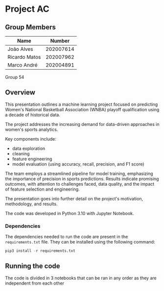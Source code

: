 # Project AC

## Group Members

| Name          | Number    |
| ------------- | --------- |
| João Alves    | 202007614 |
| Ricardo Matos | 202007962 |
| Marco André   | 202004891 |

Group 54

## Overview

This presentation outlines a machine learning project focused on predicting Women's National Basketball Association (WNBA) playoff qualification using a decade of historical data. 

The project addresses the increasing demand for data-driven approaches in women's sports analytics. 

Key components include:
- data exploration
- cleaning
- feature engineering
- model evaluation (using accuracy, recall, precision, and F1 score) 

The team employs a streamlined pipeline for model training, emphasizing the importance of precision in sports predictions. 
Results indicate promising outcomes, with attention to challenges faced, data quality, and the impact of feature selection and engineering.

The presentation goes into further detail on the project's motivation, methodology, and results.

The code was developed in Python 3.10 with Jupyter Notebook.

### Dependencies

The dependencies needed to run the code are present in the `requirements.txt` file. They can be installed using the following command:

```python
pip3 install -r requirements.txt
```

## Running the code

The code is divided in 3 notebooks that can be ran in any order as they are independent from each other
